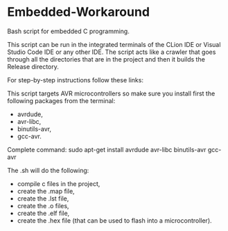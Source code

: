 # Embedded-Workaround
  Bash script for embedded C programming.
  
  This script can be run in the integrated terminals of the CLion IDE or Visual Studio Code IDE or any other IDE.
  The script acts like a crawler that goes through all the directories that are in the project and then it builds the Release directory.
  
  For step-by-step instructions follow these links:
  

  This script targets AVR microcontrollers so make sure you install first the following packages from the terminal:
   - avrdude,
   - avr-libc,
   - binutils-avr,
   - gcc-avr.
   
  Complete command: sudo apt-get install avrdude avr-libc binutils-avr gcc-avr
  
  The .sh will do the following:
   - compile c files in the project,
   - create the .map file,
   - create the .lst file,
   - create the .o files,
   - create the .elf file,
   - create the .hex file (that can be used to flash into a microcontroller).
